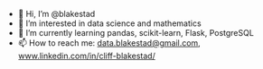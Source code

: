 - 👋 Hi, I’m @blakestad
- 👀 I’m interested in data science and mathematics
- 🌱 I’m currently learning pandas, scikit-learn, Flask, PostgreSQL
- 📫 How to reach me: data.blakestad@gmail.com, www.linkedin.com/in/cliff-blakestad/

